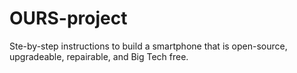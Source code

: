 # OURS-project
Ste-by-step instructions to build a smartphone that is open-source, upgradeable, repairable, and Big Tech free.
